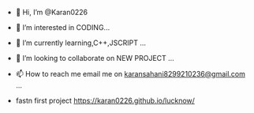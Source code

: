 - 👋 Hi, I’m @Karan0226
- 👀 I’m interested in CODING...
- 🌱 I’m currently learning,C++,JSCRIPT ...
- 💞️ I’m looking to collaborate on NEW PROJECT ...
- 📫 How to reach me email me on karansahani8299210236@gmail.com ...

- fastn first project https://karan0226.github.io/lucknow/

<!---
Karan0226/Karan0226 is a ✨ special ✨ repository because its `README.md` (this file) appears on your GitHub profile.
You can click the Preview link to take a look at your changes.
--->

